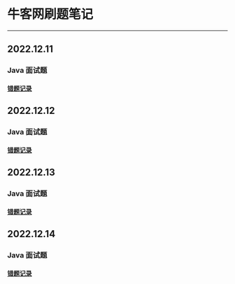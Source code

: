 # 牛客网刷题笔记

---

## 2022.12.11

### Java 面试题

#### [错题记录](src/main/interview/java/2022-12-11/record.md)

## 2022.12.12

### Java 面试题

#### [错题记录](src/main/interview/java/2022-12-12/record.md)

## 2022.12.13

### Java 面试题

#### [错题记录](src/main/interview/java/2022-12-13/record.md)

## 2022.12.14

### Java 面试题

#### [错题记录](src/main/interview/java/2022-12-14/record.md)
